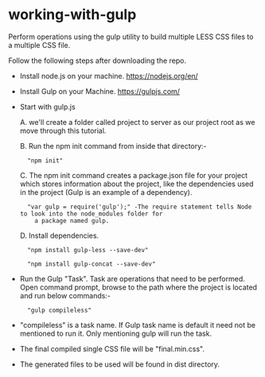 # working-with-gulp
Perform operations using the gulp utility to build multiple LESS CSS files to a multiple CSS file.

Follow the following steps after downloading the repo.

- Install node.js on your machine. https://nodejs.org/en/

- Install Gulp on your Machine. https://gulpjs.com/

- Start with gulp.js

	A. we'll create a folder called project to server as our project root as we move through this tutorial.

	B. Run the npm init command from inside that directory:-

		"npm init"

	C. The npm init command creates a package.json file for your project which stores information about the project, 
	like the dependencies used in the project (Gulp is an example of a dependency).

		"var gulp = require('gulp');" -The require statement tells Node to look into the node_modules folder for 
		  a package named gulp.

	D. Install dependencies.

		"npm install gulp-less --save-dev"

		"npm install gulp-concat --save-dev"

- Run the Gulp "Task". Task are operations that need to be performed.
Open command prompt, browse to the path where the project is located and run below commands:-

		"gulp compileless"
		
- "compileless" is a task name. If Gulp task name is default it need not be mentioned to run it. Only mentioning gulp will run the task.

- The final compiled single CSS file will be "final.min.css".

- The generated files to be used will be found in dist directory.
